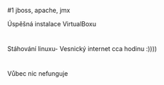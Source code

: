 #1 jboss, apache, jmx

Úspěšná instalace VirtualBoxu
#
Stáhování linuxu- Vesnický internet cca hodinu :))))
#
Vůbec nic nefunguje
